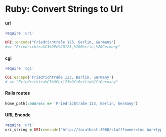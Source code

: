 # Ruby: Convert Strings to Url

#### uri

```ruby
require 'uri'

URI::encode("Friedrichtraße 123, Berlin, Germany")
#=> "Friedrichtra%C3%9Fe%20123,%20Berlin,%20Germany"
```

#### cgi 

```ruby
require 'cgi'

CGI.escape('Friedrichtraße 123, Berlin, Germany')
# => "Friedrichtra%C3%9Fe+123%2C+Berlin%2C+Germany"
```

#### Rails routes

```ruby
home_path(:address => 'Friedrichtraße 123, Berlin, Germany')
```

#### URL Encode

```ruby
require 'uri'
uri_string = URI::encode("http://localhost:3000/stuff?owner=foo bar+type=video game")
```
